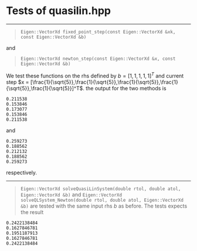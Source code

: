 # Tests of quasilin.hpp

***
> `Eigen::VectorXd fixed_point_step(const Eigen::VectorXd &xk, const Eigen::VectorXd &b)`

and 

> `Eigen::VectorXd newton_step(const Eigen::VectorXd &x, const Eigen::VectorXd &b)`

We test these functions on the rhs defined by $b = [1,1,1,1,1]^T$ and current step $x = [\frac{1}{\sqrt{5}},\frac{1}{\sqrt{5}},\frac{1}{\sqrt{5}},\frac{1}{\sqrt{5}},\frac{1}{\sqrt{5}}]^T$. the output for the two methods is
```
0.211538
0.153846
0.173077
0.153846
0.211538
```
and
```
0.259273
0.188562
0.212132
0.188562
0.259273
```
respectively.

***
> `Eigen::VectorXd solveQuasiLinSystem(double rtol, double atol, Eigen::VectorXd &b)` and  `Eigen::VectorXd solveQLSystem_Newton(double rtol, double atol, Eigen::VectorXd &b)` are tested with the same input rhs $b$ as before. The tests expects the result
```
0.2422138484
0.1627846781
0.1951187913 
0.1627846781
0.2422138484
```